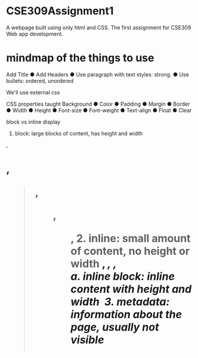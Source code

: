 # CSE309Assignment1
 A webpage built using only html and CSS. The first assignment for CSE309 Web app development.


# mindmap of the things to use
Add Title
● Add Headers
● Use paragraph with text styles: strong.
● Use bullets: ordered, unordered

We'll use external css

CSS properties taught
Background
● Color
● Padding
● Margin
● Border
● Width
● Height
● Font-size
● Font-weight
● Text-align
● Float
● Clear

block vs inline display

1. block: large blocks of content, has height and width
<p>, <h1>, <blockquote>, <ol>, <ul>, <table>
2. inline: small amount of content, no height or width
<a>, <em>, <strong>,<br>
a. inline block: inline content with height and width
<img>
3. metadata: information about the page, usually not visible
<title>, <meta>



## Inline elements
Take up only as much width as 
needed (flows left to right)
- Cannot have height and width
- Cannot have a block element child
- Cannot be positioned (i.e. CSS 
properties like float and position
do not apply to inline elements)
○ Must position its containing block 
element instead

##  inline-block
 <img>, any element with 
display: inline-block;
- Width is the size of the content, i.e. 
it takes only as much space as 
needed (flows left to right)
- Can have height and width
- Can have a block element as a child
- Can be positioned (i.e. CSS 
properties like float and 
position apply)


## display property
You can change an element's default rendering type by changing 
the display property

## divs and spans
Two generic tags with no intended purpose or style:
● <div>: a generic block element
● <span>: a generic inline element

## css selectors

class -> .
id -> #